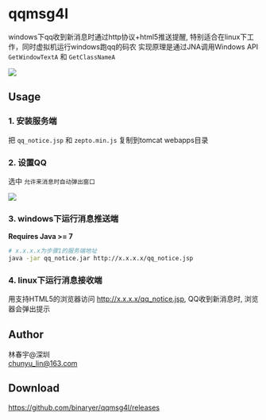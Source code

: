 # qqmsg4l
windows下qq收到新消息时通过http协议+html5推送提醒, 特别适合在linux下工作，同时虚拟机运行windows跑qq的码农
实现原理是通过JNA调用Windows API `GetWindowTextA` 和 `GetClassNameA`

![](https://raw.githubusercontent.com/binaryer/qqmsg4l/master/2016-12-21-110112_1920x1080_scrot.png)

## Usage
### 1. 安装服务端
把 `qq_notice.jsp` 和 `zepto.min.js` 复制到tomcat webapps目录

### 2. 设置QQ  
选中 `允许来消息时自动弹出窗口`

![](https://raw.githubusercontent.com/binaryer/qqmsg4l/master/qqsetting.png)

### 3. windows下运行消息推送端
__Requires Java >= 7__
```bash
# x.x.x.x为步骤1的服务端地址
java -jar qq_notice.jar http://x.x.x.x/qq_notice.jsp
```

### 4. linux下运行消息接收端  
用支持HTML5的浏览器访问 http://x.x.x.x/qq_notice.jsp, QQ收到新消息时, 浏览器会弹出提示


## Author
林春宇@深圳  
chunyu_lin@163.com

## Download
https://github.com/binaryer/qqmsg4l/releases
